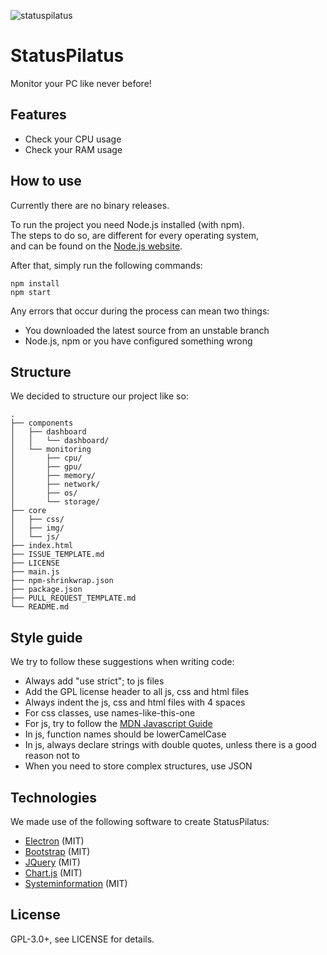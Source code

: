 ![statuspilatus](https://avatars1.githubusercontent.com/u/32306556)

# StatusPilatus

Monitor your PC like never before!

## Features

- Check your CPU usage
- Check your RAM usage

## How to use

Currently there are no binary releases.

To run the project you need Node.js installed (with npm).  
The steps to do so, are different for every operating system,  
and can be found on the [Node.js website](https://nodejs.org/en/).

After that, simply run the following commands:

```
npm install
npm start
```

Any errors that occur during the process can mean two things:

* You downloaded the latest source from an unstable branch
* Node.js, npm or you have configured something wrong

## Structure

We decided to structure our project like so:
```
.
├── components
│   ├── dashboard
│   │   └── dashboard/
│   └── monitoring
│       ├── cpu/
│       ├── gpu/
│       ├── memory/
│       ├── network/
│       ├── os/
│       └── storage/
├── core
│   ├── css/
│   ├── img/
│   └── js/
├── index.html
├── ISSUE_TEMPLATE.md
├── LICENSE
├── main.js
├── npm-shrinkwrap.json
├── package.json
├── PULL_REQUEST_TEMPLATE.md
└── README.md

```

## Style guide

We try to follow these suggestions when writing code:

* Always add "use strict"; to js files
* Add the GPL license header to all js, css and html files
* Always indent the js, css and html files with 4 spaces
* For css classes, use names-like-this-one
* For js, try to follow the [MDN Javascript Guide](https://developer.mozilla.org/en-US/docs/Web/JavaScript/Guide)
* In js, function names should be lowerCamelCase
* In js, always declare strings with double quotes, unless there is a good reason not to
* When you need to store complex structures, use JSON

## Technologies

We made use of the following software to create StatusPilatus:

* [Electron](https://github.com/electron/electron) (MIT)
* [Bootstrap](https://github.com/twbs/bootstrap) (MIT)
* [JQuery](https://github.com/jquery/jquery) (MIT)
* [Chart.js](https://github.com/chartjs/Chart.js) (MIT)
* [Systeminformation](https://github.com/sebhildebrandt/systeminformation) (MIT)

## License

GPL-3.0+, see LICENSE for details.
